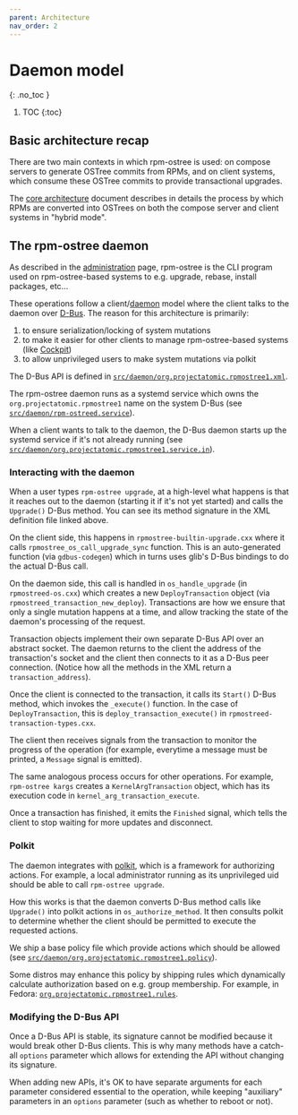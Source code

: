 ```yaml
---
parent: Architecture
nav_order: 2
---
```


# Daemon model
{: .no_toc }

1. TOC
{:toc}

## Basic architecture recap

There are two main contexts in which rpm-ostree is used: on compose servers to
generate OSTree commits from RPMs, and on client systems, which consume these
OSTree commits to provide transactional upgrades.

The [core architecture](architecture-core.md) document describes in details the
process by which RPMs are converted into OSTrees on both the compose server and
client systems in "hybrid mode".

## The rpm-ostree daemon

As described in the [administration](administrator-handbook.md) page, rpm-ostree is
the CLI program used on rpm-ostree-based systems to e.g. upgrade, rebase,
install packages, etc...

These operations follow a
client/[daemon](https://en.wikipedia.org/wiki/Daemon_(computing)) model where
the client talks to the daemon over
[D-Bus](https://www.freedesktop.org/wiki/Software/dbus/). The
reason for this architecture is primarily:
1. to ensure serialization/locking of system mutations
2. to make it easier for other clients to manage rpm-ostree-based systems (like
   [Cockpit](https://cockpit-project.org/))
3. to allow unprivileged users to make system mutations via polkit

The D-Bus API is defined in
[`src/daemon/org.projectatomic.rpmostree1.xml`](https://github.com/coreos/rpm-ostree/blob/main/src/daemon/org.projectatomic.rpmostree1.xml).

The rpm-ostree daemon runs as a systemd service which owns the
`org.projectatomic.rpmostree1` name on the system D-Bus (see
[`src/daemon/rpm-ostreed.service`](https://github.com/coreos/rpm-ostree/blob/main/src/daemon/rpm-ostreed.service)).

When a client wants to talk to the daemon, the D-Bus daemon starts up the
systemd service if it's not already running (see
[`src/daemon/org.projectatomic.rpmostree1.service.in`](https://github.com/coreos/rpm-ostree/blob/main/src/daemon/org.projectatomic.rpmostree1.service.in)).

### Interacting with the daemon

When a user types `rpm-ostree upgrade`, at a high-level what happens is that it
reaches out to the daemon (starting it if it's not yet started) and calls the
`Upgrade()` D-Bus method. You can see its method signature in the XML definition
file linked above.

On the client side, this happens in `rpmostree-builtin-upgrade.cxx` where it
calls `rpmostree_os_call_upgrade_sync` function. This is an auto-generated
function (via `gdbus-codegen`) which in turns uses glib's D-Bus bindings to do
the actual D-Bus call.

On the daemon side, this call is handled in `os_handle_upgrade` (in
`rpmostreed-os.cxx`) which creates a new `DeployTransaction` object (via
`rpmostreed_transaction_new_deploy`). Transactions are how we ensure that only a
single mutation happens at a time, and allow tracking the state of the daemon's
processing of the request.

Transaction objects implement their own separate D-Bus API over an abstract
socket. The daemon returns to the client the address of the transaction's socket
and the client then connects to it as a D-Bus peer connection. (Notice how all
the methods in the XML return a `transaction_address`).

Once the client is connected to the transaction, it calls its `Start()` D-Bus
method, which invokes the `_execute()` function. In the case of
`DeployTransaction`, this is `deploy_transaction_execute()` in
`rpmostreed-transaction-types.cxx`.

The client then receives signals from the transaction to monitor the progress of
the operation (for example, everytime a message must be printed, a `Message`
signal is emitted).

The same analogous process occurs for other operations. For example, `rpm-ostree
kargs` creates a `KernelArgTransaction` object, which has its execution code in
`kernel_arg_transaction_execute`.

Once a transaction has finished, it emits the `Finished` signal, which tells the
client to stop waiting for more updates and disconnect.

### Polkit

The daemon integrates with
[polkit](https://www.freedesktop.org/software/polkit/docs/latest/polkit.8.html),
which is a framework for authorizing actions. For example, a local administrator
running as its unprivileged uid should be able to call `rpm-ostree upgrade`.

How this works is that the daemon converts D-Bus method calls like `Upgrade()`
into polkit actions in `os_authorize_method`. It then consults polkit to
determine whether the client should be permitted to execute the requested
actions.

We ship a base policy file which provide actions which should be allowed (see
[`src/daemon/org.projectatomic.rpmostree1.policy`](https://github.com/coreos/rpm-ostree/blob/main/src/daemon/org.projectatomic.rpmostree1.policy)).

Some distros may enhance this policy by shipping rules which dynamically
calculate authorization based on e.g. group membership. For example, in
Fedora:
[`org.projectatomic.rpmostree1.rules`](https://src.fedoraproject.org/rpms/fedora-release/blob/rawhide/f/org.projectatomic.rpmostree1.rules).

### Modifying the D-Bus API

Once a D-Bus API is stable, its signature cannot be modified because it would
break other D-Bus clients. This is why many methods have a catch-all `options`
parameter which allows for extending the API without changing its signature.

When adding new APIs, it's OK to have separate arguments for each parameter
considered essential to the operation, while keeping "auxiliary" parameters in
an `options` parameter (such as whether to reboot or not).
